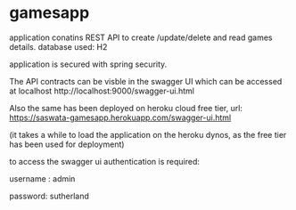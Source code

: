 # gamesapp

application conatins REST API to create /update/delete and read games details.
database used: H2


application is secured with spring security.


The API contracts can be visble in the swagger UI which can be accessed at localhost http://localhost:9000/swagger-ui.html


Also the same has been deployed on heroku cloud free tier, url: https://saswata-gamesapp.herokuapp.com/swagger-ui.html


(it takes a while to load the application on the heroku dynos, as the free tier has been used for deployment)


to access the swagger ui authentication is required:


username : admin

password: sutherland
